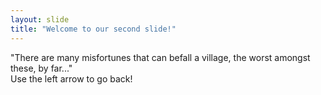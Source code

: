 ```yaml
---
layout: slide
title: "Welcome to our second slide!"
---
```

"There are many misfortunes that can befall a village, the worst amongst these, by far..." <br>
Use the left arrow to go back!
